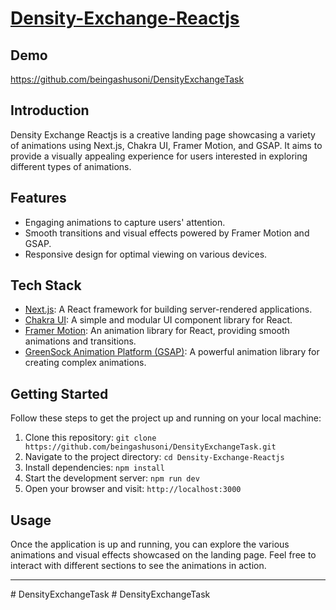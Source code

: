 # [Density-Exchange-Reactjs](https://density-exchange-reactjs.vercel.app/)



## Demo
https://github.com/beingashusoni/DensityExchangeTask



## Introduction

Density Exchange Reactjs is a creative landing page showcasing a variety of animations using Next.js, Chakra UI, Framer Motion, and GSAP. It aims to provide a visually appealing experience for users interested in exploring different types of animations.

## Features

- Engaging animations to capture users' attention.
- Smooth transitions and visual effects powered by Framer Motion and GSAP.
- Responsive design for optimal viewing on various devices.

## Tech Stack

- [Next.js](https://nextjs.org/): A React framework for building server-rendered applications.
- [Chakra UI](https://chakra-ui.com/): A simple and modular UI component library for React.
- [Framer Motion](https://www.framer.com/motion/): An animation library for React, providing smooth animations and transitions.
- [GreenSock Animation Platform (GSAP)](https://greensock.com/gsap/): A powerful animation library for creating complex animations.

## Getting Started

Follow these steps to get the project up and running on your local machine:

1. Clone this repository: `git clone https://github.com/beingashusoni/DensityExchangeTask.git`
2. Navigate to the project directory: `cd Density-Exchange-Reactjs`
3. Install dependencies: `npm install`
4. Start the development server: `npm run dev`
5. Open your browser and visit: `http://localhost:3000`

## Usage

Once the application is up and running, you can explore the various animations and visual effects showcased on the landing page. Feel free to interact with different sections to see the animations in action.

---
#   D e n s i t y E x c h a n g e T a s k 
 
 #   D e n s i t y E x c h a n g e T a s k  
 